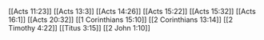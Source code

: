 [[Acts 11:23]]
[[Acts 13:3]]
[[Acts 14:26]]
[[Acts 15:22]]
[[Acts 15:32]]
[[Acts 16:1]]
[[Acts 20:32]]
[[1 Corinthians 15:10]]
[[2 Corinthians 13:14]]
[[2 Timothy 4:22]]
[[Titus 3:15]]
[[2 John 1:10]]
